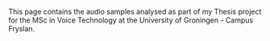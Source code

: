This page contains the audio samples analysed as part of my Thesis project for the MSc in Voice Technology at the University of Groningen - Campus Fryslan.
